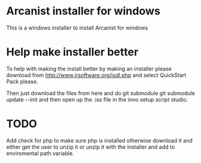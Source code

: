 # Arcanist installer for windows
This is a windows installer to install Arcanist for windows


Help make installer better
======

To help with making the install better by making an installer please download from http://www.jrsoftware.org/isdl.php and select QuickStart Pack please.

Then just download the files from here and do git submodule git submodule update --init and then open up the .iss file in the inno setup script studio.

TODO
====

Add check for php to make sure php is installed otherwise download it and either get the user to unzip it or unzip it with the installer and add to enviromental path variable.
